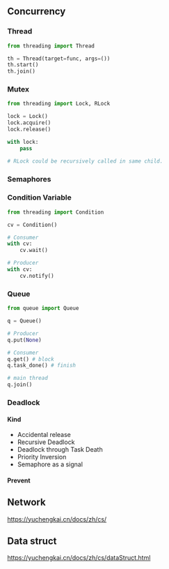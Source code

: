 
## Concurrency

### Thread
```python
from threading import Thread

th = Thread(target=func, args=())
th.start()
th.join()
```

### Mutex
```python
from threading import Lock, RLock

lock = Lock()
lock.acquire()
lock.release()

with lock:
    pass

# RLock could be recursively called in same child.
```


### Semaphores


### Condition Variable
```python
from threading import Condition

cv = Condition()

# Consumer
with cv:
    cv.wait()

# Producer
with cv:
    cv.notify()

```


### Queue
```python
from queue import Queue

q = Queue()

# Producer
q.put(None)

# Consumer
q.get() # block
q.task_done() # finish

# main thread
q.join()

```



### Deadlock
#### Kind
- Accidental release
- Recursive Deadlock
- Deadlock through Task Death
- Priority Inversion
- Semaphore as a signal

#### Prevent


## Network
https://yuchengkai.cn/docs/zh/cs/


## Data struct
https://yuchengkai.cn/docs/zh/cs/dataStruct.html
